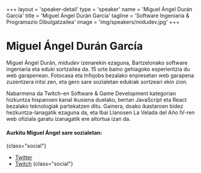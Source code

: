 +++
layout = 'speaker-detail'
type = 'speaker'
name = 'Miguel Ángel Durán García'
title = 'Miguel Ángel Durán García'
tagline = 'Software Ingeniaria & Programazio Dibulgatzailea'
image = 'img/speakers/midudev.jpg'
+++

# Miguel Ángel Durán García

Miguel Ángel Durán, *midudev* izenarekin ezaguna, Bartzelonako software ingeniaria eta eduki sortzailea da. 15 urte baino gehiagoko esperientzia du web garapenean. Fotocasa eta Infojobs bezalako enpresetan web garapena zuzentzera iritsi zen, eta gero sare sozialetan edukiak sortzeari ekin zion.  

Nabarmena da Twitch-en Software & Game Development kategorian hizkuntza hispanoen kanal ikusiena duelako, bertan JavaScript eta React bezalako teknologiak partekatzen ditu. Gainera, doako ikastaroen bidez hezkuntza-lanagatik ezaguna da, eta Ibai Llanosen La Velada del Año IV-ren web ofiziala garatu izanagatik ere aitortua izan da.

#### Aurkitu Miguel Ángel sare sozialetan:
{class="social"}
* [Twitter](https://x.com/midudev)
* [Twitch](https://twitch.tv/midudev)
  {class="social"}